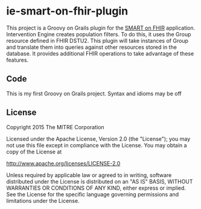 # ie-smart-on-fhir-plugin
This project is a Groovy on Grails plugin for the [SMART on FHIR](https://github.com/smart-on-fhir/api-server) application.
Intervention Engine creates population filters. To do this, it uses the Group resource defined in FHIR DSTU2. This plugin
will take instances of Group and translate them into queries against other resources stored in the database. It provides
additional FHIR operations to take advantage of these features.

## Code
This is my first Groovy on Grails project. Syntax and idioms may be off

## License

Copyright 2015 The MITRE Corporation

Licensed under the Apache License, Version 2.0 (the "License");
you may not use this file except in compliance with the License.
You may obtain a copy of the License at

   http://www.apache.org/licenses/LICENSE-2.0

Unless required by applicable law or agreed to in writing, software
distributed under the License is distributed on an "AS IS" BASIS,
WITHOUT WARRANTIES OR CONDITIONS OF ANY KIND, either express or implied.
See the License for the specific language governing permissions and
limitations under the License.